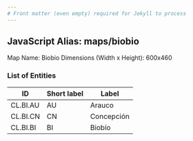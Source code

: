 ```yaml
---
# Front matter (even empty) required for Jekyll to process
---
```


## JavaScript Alias: maps/biobio

Map Name: Biobio
Dimensions (Width x Height): 600x460

### List of Entities

ID | Short label | Label
---|---|---|
CL.BI.AU|AU|Arauco
CL.BI.CN|CN|Concepción
CL.BI.BI|BI|Biobío
